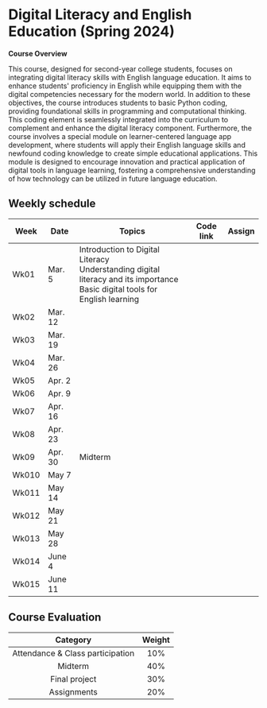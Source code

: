 # Digital Literacy and English Education (Spring 2024)

**Course Overview**

This course, designed for second-year college students, focuses on integrating digital literacy skills with English language education. It aims to enhance students' proficiency in English while equipping them with the digital competencies necessary for the modern world. In addition to these objectives, the course introduces students to basic Python coding, providing foundational skills in programming and computational thinking. This coding element is seamlessly integrated into the curriculum to complement and enhance the digital literacy component. Furthermore, the course involves a special module on learner-centered language app development, where students will apply their English language skills and newfound coding knowledge to create simple educational applications. This module is designed to encourage innovation and practical application of digital tools in language learning, fostering a comprehensive understanding of how technology can be utilized in future language education.

## Weekly schedule
|Week|Date|Topics|Code link|Assign|
|--|--|--|--|--|
|Wk01|Mar. 5|Introduction to Digital Literacy <br> Understanding digital literacy and its importance <br> Basic digital tools for English learning|||
|Wk02|Mar. 12||||
|Wk03|Mar. 19||||
|Wk04|Mar. 26||||
|Wk05|Apr. 2||||
|Wk06|Apr. 9||||
|Wk07|Apr. 16||||
|Wk08|Apr. 23||||
|Wk09|Apr. 30|Midterm|||
|Wk010|May 7||||
|Wk011|May 14||||
|Wk012|May 21||||
|Wk013|May 28||||
|Wk014|June 4||||
|Wk015|June 11||||

## Course Evaluation

|Category| Weight|
|:--:|:--:|
|Attendance & Class participation| 10% |
|Midterm|40%|
|Final project|30%|
|Assignments|20%|

